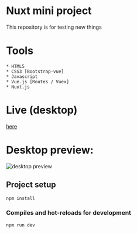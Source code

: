 # Nuxt mini project
This repository is for testing new things

# Tools 
```
* HTML5
* CSS3 [Bootstrap-vue]
* Javascript
* Vue.js [Routes / Vuex]
* Nuxt.js
```
# Live (desktop)
<a href="https://nuxt-miniproject.netlify.app" target="_blank">here</a>
# Desktop preview:

<img src="https://i.imgur.com/qCdfM1A.png" alt="desktop preview">

## Project setup
```
npm install
```

### Compiles and hot-reloads for development
```
npm run dev
```
